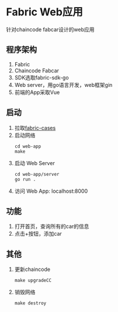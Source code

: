 # Fabric Web应用
针对chaincode fabcar设计的web应用

## 程序架构
1. Fabric
2. Chaincode Fabcar
3. SDK选取fabric-sdk-go
4. Web server，用go语言开发，web框架gin
5. 前端的App采取Vue

## 启动
1. 拉取[fabric-cases](https://github.com/stephenwu2020/fabric-cases)
2. 启动网络
    ```
    cd web-app
    make
    ```
3. 启动 Web Server
    ```
    cd web-app/server
    go run .
    ```
4. 访问 Web App: localhost:8000

## 功能
1. 打开首页，查询所有的car的信息
2. 点击+按钮，添加car

## 其他
1. 更新chaincode
   ```
   make upgradeCC
   ```
2. 销毁网络
   ```
   make destroy
   ```